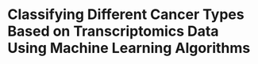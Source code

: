 # Classifying Different Cancer Types Based on Transcriptomics Data Using Machine Learning Algorithms

